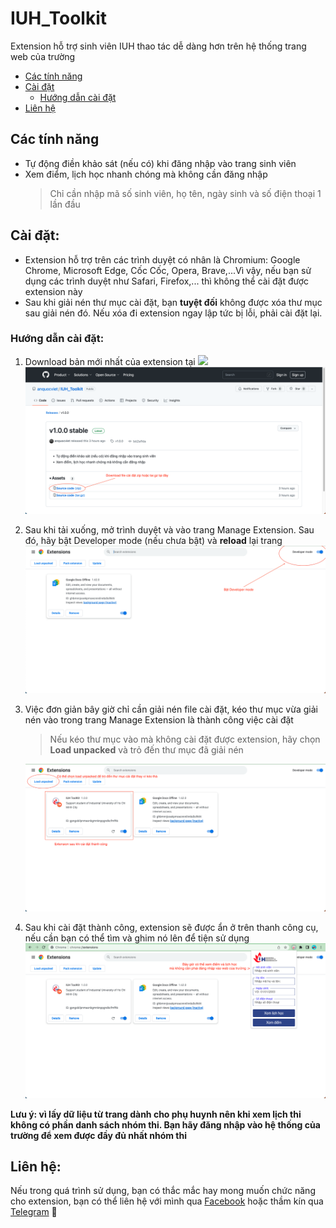 # IUH_Toolkit

Extension hỗ trợ sinh viên IUH thao tác dễ dàng hơn trên hệ thống trang web của trường

-  [Các tính năng](#các-tính-năng)
-  [Cài đặt](#cài-đặt)
   -  [Hướng dẫn cài đặt](#hướng-dẫn-cài-đặt)
-  [Liên hệ](#liên-hệ)

## Các tính năng

-  Tự động điền khảo sát (nếu có) khi đăng nhập vào trang sinh viên
-  Xem điểm, lịch học nhanh chóng mà không cần đăng nhập
   > Chỉ cần nhập mã số sinh viên, họ tên, ngày sinh và số điện thoại 1 lần đầu

## Cài đặt:

-  Extension hỗ trợ trên các trình duyệt có nhân là Chromium: Google Chrome, Microsoft Edge, Cốc Cốc, Opera, Brave,...Vì vậy, nếu bạn sử dụng các trình duyệt như Safari, Firefox,... thì không thể cài đặt được extension này
-  Sau khi giải nén thư mục cài đặt, bạn **tuyệt đối** không được xóa thư mục sau giải nén đó. Nếu xóa đi extension ngay lập tức bị lỗi, phải cài đặt lại.

### Hướng dẫn cài đặt:

1. Download bản mới nhất của extension tại [![](https://img.shields.io/github/v/release/anquocviet/IUH_Toolkit?label=Download)](https://github.com/anquocviet/IUH_Toolkit/releases/tag/v1.0.0)
   ![Download extension](./images/release-page.png)
2. Sau khi tải xuống, mở trình duyệt và vào trang Manage Extension. Sau đó, hãy bật Developer mode (nếu chưa bật) và **reload** lại trang
   ![Bật Dev mode cho trình duyệt](./images/manage-extension-page.png)
3. Việc đơn giản bây giờ chỉ cần giải nén file cài đặt, kéo thư mục vừa giải nén vào trong trang Manage Extension là thành công việc cài đặt

   > Nếu kéo thư mục vào mà không cài đặt được extension, hãy chọn **Load unpacked** và trỏ đến thư mục đã giải nén

   ![Cài đặt extension thành công](./images/finished-install-extension.png)

4. Sau khi cài đặt thành công, extension sẽ được ẩn ở trên thanh công cụ, nếu cần bạn có thể tìm và ghim nó lên để tiện sử dụng
   ![Ghim extension để tiện sử dụng](./images/pin-use-extension.png)

**Lưu ý: vì lấy dữ liệu từ trang dành cho phụ huynh nên khi xem lịch thi không có phần danh sách nhóm thi. Bạn hãy đăng nhập vào hệ thống của trường để xem được đầy đủ nhất nhóm thi**

## Liên hệ:

Nếu trong quá trình sử dụng, bạn có thắc mắc hay mong muốn chức năng cho extension, bạn có thể liên hệ với mình qua [Facebook](https://www.facebook.com/anq.viet203) hoặc thầm kín qua [Telegram](https://t.me/anquocviet) 🥲
